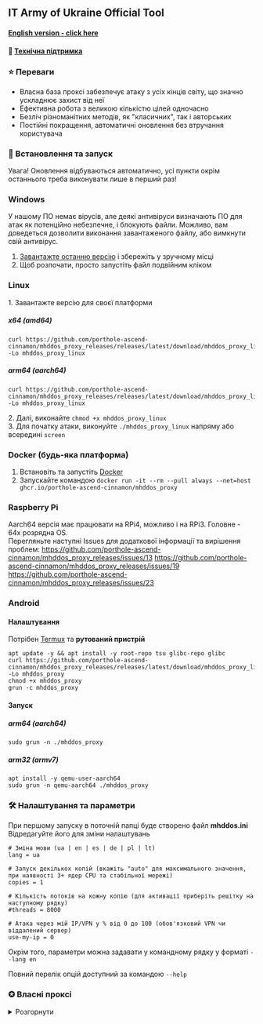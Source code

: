 ## IT Army of Ukraine Official Tool

#### [English version - click here](/README-EN.md)
#### 💁 [Технічна підтримка](https://t.me/+H6PnjkydZX0xNDky)
### ⭐ Переваги

- Власна база проксі забезпечує атаку з усіх кінців світу, що значно ускладнює захист від неї
- Ефективна робота з великою кількістю цілей одночасно
- Безліч різноманітних методів, як "класичних", так і авторських
- Постійні покращення, автоматичні оновлення без втручання користувача

### 💽 Встановлення та запуск

Увага! Оновлення відбуваються автоматично, усі пункти окрім останнього треба виконувати лише в перший раз!

### Windows

У нашому ПО немає вірусів, але деякі антивіруси визначають ПО для атак як потенційно небезпечне, і блокують файли.
Можливо, вам доведеться дозволити виконання завантаженого файлу, або вимкнути свій антивірус.

1. [Завантажте останню версію](https://github.com/porthole-ascend-cinnamon/mhddos_proxy_releases/releases/latest/download/mhddos_proxy_win.exe)
   і збережіть у зручному місці
2. Щоб розпочати, просто запустіть файл подвійним кліком

### Linux
1\. Завантажте версію для своєї платформи
##### x64 (amd64)
```
curl https://github.com/porthole-ascend-cinnamon/mhddos_proxy_releases/releases/latest/download/mhddos_proxy_linux -Lo mhddos_proxy_linux 
```
##### arm64 (aarch64)
```
curl https://github.com/porthole-ascend-cinnamon/mhddos_proxy_releases/releases/latest/download/mhddos_proxy_linux_arm64 -Lo mhddos_proxy_linux 
```

2\. Далі, виконайте `chmod +x mhddos_proxy_linux`  
3\. Для початку атаки, виконуйте `./mhddos_proxy_linux` напряму або всередині `screen`


### Docker (будь-яка платформа)

1. Встановіть та запустіть [Docker](https://docs.docker.com/desktop/#download-and-install)
2. Запускайте командою `docker run -it --rm --pull always --net=host ghcr.io/porthole-ascend-cinnamon/mhddos_proxy`

### Raspberry Pi
Aarch64 версія має працювати на RPi4, можливо і на RPi3. Головне - 64x розрядна OS.  
Перегляньте наступні Issues для додаткової інформації та вирішення проблем: 
https://github.com/porthole-ascend-cinnamon/mhddos_proxy_releases/issues/13 
https://github.com/porthole-ascend-cinnamon/mhddos_proxy_releases/issues/19
https://github.com/porthole-ascend-cinnamon/mhddos_proxy_releases/issues/23

### Android

#### Налаштування

Потрібен [Termux](https://github.com/termux/termux-app/releases) та **рутований пристрій**
```
apt update -y && apt install -y root-repo tsu glibc-repo glibc
curl https://github.com/porthole-ascend-cinnamon/mhddos_proxy_releases/releases/latest/download/mhddos_proxy_linux_arm64 -Lo mhddos_proxy
chmod +x mhddos_proxy
grun -c mhddos_proxy
```
#### Запуск
##### arm64 (aarch64)
```
sudo grun -n ./mhddos_proxy
```
##### arm32 (armv7)
```
apt install -y qemu-user-aarch64
sudo grun -n qemu-aarch64 ./mhddos_proxy
```

### 🛠 Налаштування та параметри

При першому запуску в поточній папці буде створено файл **mhddos.ini**  
Відредагуйте його для зміни налаштувань

    # Зміна мови (ua | en | es | de | pl | lt)
    lang = ua

    # Запуск декількох копій (вкажіть "auto" для максимального значення, при наявності 3+ ядер CPU та стабільної мережі)
    copies = 1

    # Кількість потоків на кожну копію (для активації приберіть решітку на наступному рядку)
    #threads = 8000

    # Атака через мій IP/VPN у % від 0 до 100 (обов'язковий VPN чи віддалений сервер)
    use-my-ip = 0

Окрім того, параметри можна задавати у командному рядку у форматі `--lang en`

Повний перелік опцій доступний за командою `--help`

### ✪ Власні проксі
<details>
<summary>Розгорнути</summary>

Для того, щоб вказати власні проксі використовуйте опцію `proxy`

    proxy = [socks4://114.231.123.38:3065, socks5://114.231.123.38:1080]

Якщо перелік проксі занадто великий, скористайтеся опцією передачі через локальний чи віддалений файл `proxies`,
кожен проксі з нового рядка

    proxies = proxies.txt | https://pastebin.com/raw/UkFWzLOt

Звичайно, ці опції доступні і з командного рядка

    --proxy socks4://114.231.123.38:3065 socks5://114.231.123.38:1080
    --proxies proxies.txt | https://pastebin.com/raw/UkFWzLOt

#### Підтримувані формати:

    114.231.123.38:3065
    114.231.123.38:3065:username:password
    username:password@114.231.123.38:3065
    socks4://114.231.123.38:3065
    socks5://114.231.123.38:3065:username:password
    http://username:password@114.231.123.38:3065

якщо протокол (`socks4`|`socks5`) не вказано, то буде обрано `http`
</details>
